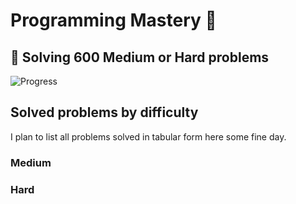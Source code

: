 # Programming Mastery :punch:

## :goal_net:  Solving 600 Medium or Hard problems 

![Progress](https://progress-bar.dev/51/?scale=600&title=InterviewGod&width=500&color=babaca&suffix=+problems+solved)

## Solved problems by difficulty
I plan to list all problems solved in tabular form here some fine day.

### Medium

### Hard

